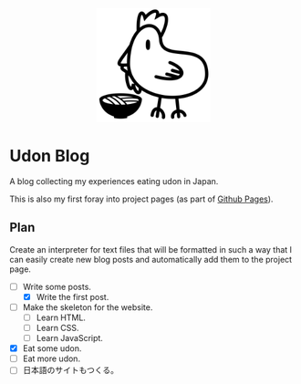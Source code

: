 <p align="center">
  <a href="http://shlappas.com/udon-blog/">
    <img src="images/icon.svg" width="200" height="200">
  </a>
</p>

# Udon Blog

A blog collecting my experiences eating udon in Japan.

This is also my first foray into project pages (as part of [Github Pages](https://pages.github.com/)).

## Plan

Create an interpreter for text files that will be formatted in such a way that I can easily create new blog posts and automatically add them to the project page.

- [ ] Write some posts.
  - [x] Write the first post.
- [ ] Make the skeleton for the website.
  - [ ] Learn HTML.
  - [ ] Learn CSS.
  - [ ] Learn JavaScript.
- [x] Eat some udon.
- [ ] Eat more udon.
- [ ] 日本語のサイトもつくる。
